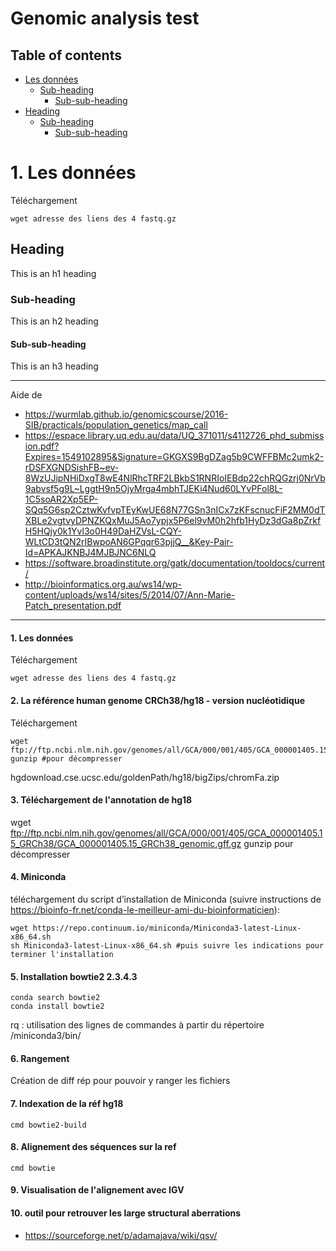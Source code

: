 # Genomic analysis test

## Table of contents
- [Les données](#heading)
  * [Sub-heading](#sub-heading)
    + [Sub-sub-heading](#sub-sub-heading)
- [Heading](#heading-1)
  * [Sub-heading](#sub-heading-1)
    + [Sub-sub-heading](#sub-sub-heading-1)


# 1. Les données

Téléchargement 
```
wget adresse des liens des 4 fastq.gz
```

## Heading

This is an h1 heading

### Sub-heading

This is an h2 heading

#### Sub-sub-heading

This is an h3 heading


--------------------------------------------------------------------------------

Aide de 
* https://wurmlab.github.io/genomicscourse/2016-SIB/practicals/population_genetics/map_call
* https://espace.library.uq.edu.au/data/UQ_371011/s4112726_phd_submission.pdf?Expires=1549102895&Signature=GKGXS9BgDZag5b9CWFFBMc2umk2-rDSFXGNDSishFB~ev-8WzUJipNHiDxgT8wE4NlRhcTRF2LBkbS1RNRIoIEBdp22chRQGzrj0NrVb9abvsf5g9L~LggtH9n5OjyMrga4mbhTJEKi4Nud60LYvPFol8L-1C5soAR2Xp5EP-SQq5G6sp2CztwKvfvpTEyKwUE68N77GSn3nICx7zKFscnucFiF2MM0dTXBLe2vgtvyDPNZKQxMuJ5Ao7ypjx5P6el9vM0h2hfb1HyDz3dGa8pZrkfH5HQjy0k1Yvl3o0H49DaHZVsL-CQY-WLtCD3tQN2rIBwpoAN6GPqqr63pjjQ__&Key-Pair-Id=APKAJKNBJ4MJBJNC6NLQ
* https://software.broadinstitute.org/gatk/documentation/tooldocs/current/
* http://bioinformatics.org.au/ws14/wp-content/uploads/ws14/sites/5/2014/07/Ann-Marie-Patch_presentation.pdf

---------------------------------------------------------------------

#### 1. Les données
Téléchargement 
```
wget adresse des liens des 4 fastq.gz
```

#### 2. La référence human genome CRCh38/hg18 - version nucléotidique
Téléchargement
```
wget ftp://ftp.ncbi.nlm.nih.gov/genomes/all/GCA/000/001/405/GCA_000001405.15_GRCh38/GCA_000001405.15_GRCh38_genomic.fna.gz
gunzip #pour décompresser
```
hgdownload.cse.ucsc.edu/goldenPath/hg18/bigZips/chromFa.zip

#### 3. Téléchargement de l'annotation de hg18

wget ftp://ftp.ncbi.nlm.nih.gov/genomes/all/GCA/000/001/405/GCA_000001405.15_GRCh38/GCA_000001405.15_GRCh38_genomic.gff.gz
gunzip pour décompresser
 
#### 4. Miniconda 
téléchargement du script d’installation de Miniconda (suivre instructions de https://bioinfo-fr.net/conda-le-meilleur-ami-du-bioinformaticien): 
```
wget https://repo.continuum.io/miniconda/Miniconda3-latest-Linux-x86_64.sh
sh Miniconda3-latest-Linux-x86_64.sh #puis suivre les indications pour terminer l'installation
```

#### 5. Installation bowtie2 2.3.4.3 
```
conda search bowtie2
conda install bowtie2
```
rq : utilisation des lignes de commandes à partir du répertoire /miniconda3/bin/

#### 6.  Rangement
Création de diff rép pour pouvoir y ranger les fichiers

#### 7. Indexation de la réf hg18

```
cmd bowtie2-build
```

#### 8. Alignement des séquences sur la ref
```
cmd bowtie
```
#### 9. Visualisation de l'alignement avec IGV

#### 10. outil pour retrouver les large structural aberrations

- https://sourceforge.net/p/adamajava/wiki/qsv/

